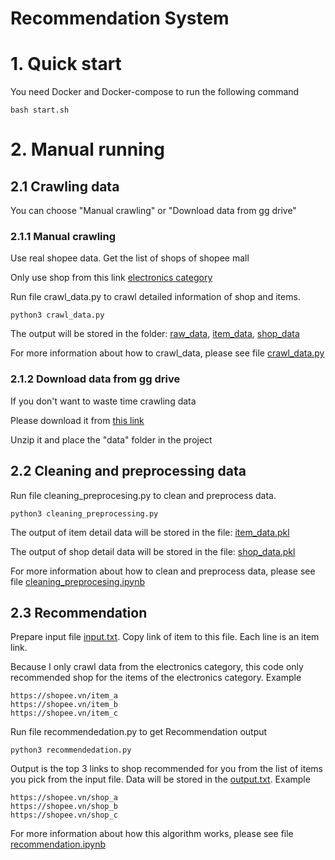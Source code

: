 <h1> Recommendation System</h1>

# 1. Quick start

You need Docker and Docker-compose to run the following command

    bash start.sh

# 2. Manual running

## 2.1 Crawling data

You can choose "Manual crawling" or "Download data from gg drive"

### 2.1.1 Manual crawling

Use real shopee data. Get the list of shops of shopee mall

Only use shop from this link [electronics category](https://shopee.vn/mall/brands/11036132)

Run file crawl_data.py to crawl detailed information of shop and items.

    python3 crawl_data.py

The output will be stored in the folder: [raw_data](./raw_data), [item_data](./item_data), [shop_data](./shop_data)

For more information about how to crawl_data, please see file [crawl_data.py](crawl_data.py)

### 2.1.2 Download data from gg drive

If you don't want to waste time crawling data

Please download it from [this link](https://drive.google.com/file/d/1HJJ06peMHtdzIGaEvc8bU61XE3ZjpBUL/view?usp=sharing)

Unzip it and place the "data" folder in the project

## 2.2 Cleaning and preprocessing data

Run file cleaning_preprocesing.py to clean and preprocess data.

    python3 cleaning_preprocessing.py

The output of item detail data will be stored in the file: [item_data.pkl](item_data.pkl)

The output of shop detail data will be stored in the file: [shop_data.pkl](shop_data.pkl)

For more information about how to clean and preprocess data, please see file [cleaning_preprocesing.ipynb](cleaning_preprocesing.ipynb)

## 2.3 Recommendation

Prepare input file [input.txt](input.txt). Copy link of item to this file.
Each line is an item link.

Because I only crawl data from the electronics category, this code only recommended shop for the items of the electronics category. Example

    https://shopee.vn/item_a
    https://shopee.vn/item_b
    https://shopee.vn/item_c

Run file recommendedation.py to get Recommendation output

    python3 recommendedation.py

Output is the top 3 links to shop recommended for you from the list of items you pick from the input file. Data will be stored in the
[output.txt](output.txt). Example

    https://shopee.vn/shop_a
    https://shopee.vn/shop_b
    https://shopee.vn/shop_c

For more information about how this algorithm works, please see file [recommendation.ipynb](recommendation.ipynb)
